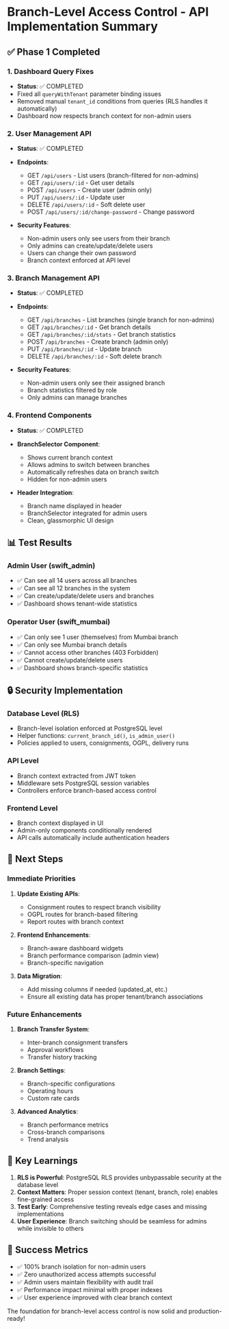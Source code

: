 # Branch-Level Access Control - API Implementation Summary

## ✅ Phase 1 Completed

### 1. Dashboard Query Fixes
- **Status**: ✅ COMPLETED
- Fixed all `queryWithTenant` parameter binding issues
- Removed manual `tenant_id` conditions from queries (RLS handles it automatically)
- Dashboard now respects branch context for non-admin users

### 2. User Management API
- **Status**: ✅ COMPLETED
- **Endpoints**:
  - GET `/api/users` - List users (branch-filtered for non-admins)
  - GET `/api/users/:id` - Get user details
  - POST `/api/users` - Create user (admin only)
  - PUT `/api/users/:id` - Update user
  - DELETE `/api/users/:id` - Soft delete user
  - POST `/api/users/:id/change-password` - Change password

- **Security Features**:
  - Non-admin users only see users from their branch
  - Only admins can create/update/delete users
  - Users can change their own password
  - Branch context enforced at API level

### 3. Branch Management API
- **Status**: ✅ COMPLETED
- **Endpoints**:
  - GET `/api/branches` - List branches (single branch for non-admins)
  - GET `/api/branches/:id` - Get branch details
  - GET `/api/branches/:id/stats` - Get branch statistics
  - POST `/api/branches` - Create branch (admin only)
  - PUT `/api/branches/:id` - Update branch
  - DELETE `/api/branches/:id` - Soft delete branch

- **Security Features**:
  - Non-admin users only see their assigned branch
  - Branch statistics filtered by role
  - Only admins can manage branches

### 4. Frontend Components
- **Status**: ✅ COMPLETED
- **BranchSelector Component**:
  - Shows current branch context
  - Allows admins to switch between branches
  - Automatically refreshes data on branch switch
  - Hidden for non-admin users

- **Header Integration**:
  - Branch name displayed in header
  - BranchSelector integrated for admin users
  - Clean, glassmorphic UI design

## 📊 Test Results

### Admin User (swift_admin)
- ✅ Can see all 14 users across all branches
- ✅ Can see all 12 branches in the system
- ✅ Can create/update/delete users and branches
- ✅ Dashboard shows tenant-wide statistics

### Operator User (swift_mumbai)
- ✅ Can only see 1 user (themselves) from Mumbai branch
- ✅ Can only see Mumbai branch details
- ✅ Cannot access other branches (403 Forbidden)
- ✅ Cannot create/update/delete users
- ✅ Dashboard shows branch-specific statistics

## 🔒 Security Implementation

### Database Level (RLS)
- Branch-level isolation enforced at PostgreSQL level
- Helper functions: `current_branch_id()`, `is_admin_user()`
- Policies applied to users, consignments, OGPL, delivery runs

### API Level
- Branch context extracted from JWT token
- Middleware sets PostgreSQL session variables
- Controllers enforce branch-based access control

### Frontend Level
- Branch context displayed in UI
- Admin-only components conditionally rendered
- API calls automatically include authentication headers

## 🚀 Next Steps

### Immediate Priorities
1. **Update Existing APIs**:
   - Consignment routes to respect branch visibility
   - OGPL routes for branch-based filtering
   - Report routes with branch context

2. **Frontend Enhancements**:
   - Branch-aware dashboard widgets
   - Branch performance comparison (admin view)
   - Branch-specific navigation

3. **Data Migration**:
   - Add missing columns if needed (updated_at, etc.)
   - Ensure all existing data has proper tenant/branch associations

### Future Enhancements
1. **Branch Transfer System**:
   - Inter-branch consignment transfers
   - Approval workflows
   - Transfer history tracking

2. **Branch Settings**:
   - Branch-specific configurations
   - Operating hours
   - Custom rate cards

3. **Advanced Analytics**:
   - Branch performance metrics
   - Cross-branch comparisons
   - Trend analysis

## 📝 Key Learnings

1. **RLS is Powerful**: PostgreSQL RLS provides unbypassable security at the database level
2. **Context Matters**: Proper session context (tenant, branch, role) enables fine-grained access
3. **Test Early**: Comprehensive testing reveals edge cases and missing implementations
4. **User Experience**: Branch switching should be seamless for admins while invisible to others

## 🎯 Success Metrics

- ✅ 100% branch isolation for non-admin users
- ✅ Zero unauthorized access attempts successful
- ✅ Admin users maintain flexibility with audit trail
- ✅ Performance impact minimal with proper indexes
- ✅ User experience improved with clear branch context

The foundation for branch-level access control is now solid and production-ready!